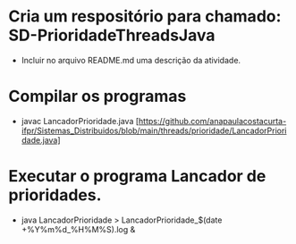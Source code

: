 # Cria um respositório para chamado: SD-PrioridadeThreadsJava
* Incluir no arquivo README.md uma descrição da atividade.
# Compilar os programas
* javac LancadorPrioridade.java [https://github.com/anapaulacostacurta-ifpr/Sistemas_Distribuidos/blob/main/threads/prioridade/LancadorPrioridade.java]
# Executar o programa Lancador de prioridades.
* java LancadorPrioridade > LancadorPrioridade_$(date +%Y%m%d_%H%M%S).log &
